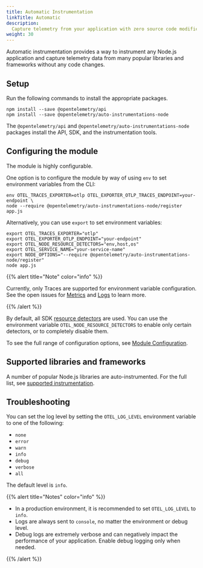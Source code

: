 ```yaml
---
title: Automatic Instrumentation
linkTitle: Automatic
description:
  Capture telemetry from your application with zero source code modifications
weight: 30
---
```


Automatic instrumentation provides a way to instrument any Node.js application
and capture telemetry data from many popular libraries and frameworks without
any code changes.

## Setup

Run the following commands to install the appropriate packages.

```shell
npm install --save @opentelemetry/api
npm install --save @opentelemetry/auto-instrumentations-node
```

The `@opentelemetry/api` and `@opentelemetry/auto-instrumentations-node`
packages install the API, SDK, and the instrumentation tools.

## Configuring the module

The module is highly configurable.

One option is to configure the module by way of using `env` to set environment
variables from the CLI:

```shell
env OTEL_TRACES_EXPORTER=otlp OTEL_EXPORTER_OTLP_TRACES_ENDPOINT=your-endpoint \
node --require @opentelemetry/auto-instrumentations-node/register app.js
```

Alternatively, you can use `export` to set environment variables:

```shell
export OTEL_TRACES_EXPORTER="otlp"
export OTEL_EXPORTER_OTLP_ENDPOINT="your-endpoint"
export OTEL_NODE_RESOURCE_DETECTORS="env,host,os"
export OTEL_SERVICE_NAME="your-service-name"
export NODE_OPTIONS="--require @opentelemetry/auto-instrumentations-node/register"
node app.js
```

{{% alert title="Note" color="info" %}}

Currently, only Traces are supported for environment variable configuration. See
the open issues for
[Metrics](https://github.com/open-telemetry/opentelemetry-js/issues/4551) and
[Logs](https://github.com/open-telemetry/opentelemetry-js/issues/4552) to learn
more.

{{% /alert %}}

By default, all SDK [resource detectors](/docs/languages/js/resources/) are
used. You can use the environment variable `OTEL_NODE_RESOURCE_DETECTORS` to
enable only certain detectors, or to completely disable them.

To see the full range of configuration options, see
[Module Configuration](configuration).

## Supported libraries and frameworks

A number of popular Node.js libraries are auto-instrumented. For the full list,
see
[supported instrumentation](https://github.com/open-telemetry/opentelemetry-js-contrib/tree/main/metapackages/auto-instrumentations-node#supported-instrumentations).

## Troubleshooting

You can set the log level by setting the `OTEL_LOG_LEVEL` environment variable
to one of the following:

- `none`
- `error`
- `warn`
- `info`
- `debug`
- `verbose`
- `all`

The default level is `info`.

{{% alert title="Notes" color="info" %}}

- In a production environment, it is recommended to set `OTEL_LOG_LEVEL` to
  `info`.
- Logs are always sent to `console`, no matter the environment or debug level.
- Debug logs are extremely verbose and can negatively impact the performance of
  your application. Enable debug logging only when needed.

{{% /alert %}}
